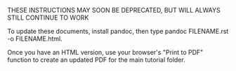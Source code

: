 THESE INSTRUCTIONS MAY SOON BE DEPRECATED, BUT WILL ALWAYS STILL CONTINUE TO WORK

To update these documents, install pandoc, then type pandoc FILENAME.rst -o FILENAME.html.

Once you have an HTML version, use your browser's "Print to PDF" function to create
an updated PDF for the main tutorial folder.
